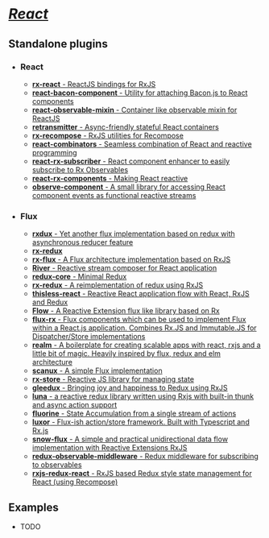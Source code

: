 # [*React*](https://github.com/facebook/react)

## Standalone plugins
* ### React
    * [**rx-react** - ReactJS bindings for RxJS](https://github.com/fdecampredon/rx-react)
    * [**react-bacon-component** - Utility for attaching Bacon.js to React components](https://github.com/aparticka/react-bacon-component)
    * [**react-observable-mixin** - Container like observable mixin for ReactJS](https://github.com/doctolib/react-observable-mixin)
    * [**retransmitter** - Async-friendly stateful React containers](https://github.com/alexeyraspopov/retransmitter)
    * [**rx-recompose** - RxJS utilities for Recompose](https://github.com/acdlite/recompose/tree/master/src/packages/rx-recompose)
    * [**react-combinators** - Seamless combination of React and reactive programming](https://github.com/milankinen/react-combinators)
    * [**react-rx-subscriber** - React component enhancer to easily subscribe to Rx Observables](https://github.com/BurntCaramel/react-rx-subscriber)
    * [**react-rx-components** - Making React reactive](https://github.com/besuikerd/react-rx-components)
    * [**observe-component** - A small library for accessing React component events as functional reactive streams](https://github.com/Lokeh/observe-component)
* ### Flux
    * [**rxdux** - Yet another flux implementation based on redux with asynchronous reducer feature](https://github.com/stomita/rxdux)
    * [**rx-redux**](https://github.com/mathieuancelin/rx-redux)
    * [**rx-flux** - A Flux architecture implementation based on RxJS](https://github.com/fdecampredon/rx-flux)
    * [**River** - Reactive stream composer for React application](https://github.com/d6u/River)
    * [**redux-core** - Minimal Redux](https://github.com/jas-chen/redux-core)
    * [**rx-redux** - A reimplementation of redux using RxJS](https://github.com/jas-chen/rx-redux)
    * [**thisless-react** - Reactive React application flow with React, RxJS and Redux](https://github.com/jas-chen/thisless-react)
    * [**Flow** - A Reactive Extension flux like library based on Rx](https://github.com/tautalos/Flow)
    * [**flux-rx** - Flux components which can be used to implement Flux within a React.js application. Combines Rx.JS and Immutable.JS for Dispatcher/Store implementations](https://github.com/JChapman202/flux-rx)
    * [**realm** - A boilerplate for creating scalable apps with react, rxjs and a little bit of magic. Heavily inspired by flux, redux and elm architecture](https://github.com/jschr/realm)
    * [**scanux** - A simple Flux implementation](https://github.com/ulrikaugustsson/scanux)
    * [**rx-store** - Reactive JS library for managing state](https://github.com/jdlehman/rx-store)
    * [**gleedux** - Bringing joy and happiness to Redux using RxJS](https://github.com/Aaronius/gleedux)
    * [**luna** - a reactive redux library written using Rxjs with built-in thunk and async action support](https://github.com/escherpad/luna)
    * [**fluorine** - State Accumulation from a single stream of actions](https://github.com/philplckthun/fluorine)
    * [**luxor** - Flux-ish action/store framework. Built with Typescript and Rx.js](https://github.com/brynbellomy/luxor)
    * [**snow-flux** - A simple and practical unidirectional data flow implementation with Reactive Extensions RxJS](https://github.com/modesty/snow-flux)
    * [**redux-observable-middleware** - Redux middleware for subscribing to observables](https://github.com/d6u/redux-observable-middleware)
    * [**rxjs-redux-react** - RxJS based Redux style state management for React (using Recompose)](https://github.com/oscarduignan/rxjs-redux-react)

## Examples

* TODO